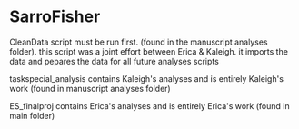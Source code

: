 # SarroFisher

CleanData 
  script must be run first. (found in the manuscript analyses folder). this script was a joint effort between Erica & Kaleigh. 
  it imports the data and pepares the data for all future analyses scripts

taskspecial_analysis 
  contains Kaleigh's analyses and is entirely Kaleigh's work (found in manuscript analyses folder)

ES_finalproj 
  contains Erica's analyses and is entirely Erica's work (found in main folder)


